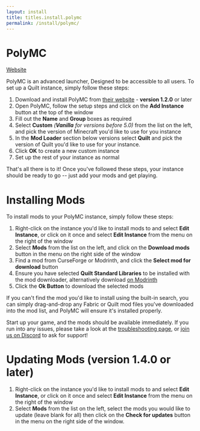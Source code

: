 ```yaml
---
layout: install
title: titles.install.polymc
permalink: /install/polymc/
---
```


<div class="heading-with-button">
   <h1>PolyMC</h1>
   <a href="https://polymc.org" class="button is-link"><span class="icon"><i class="fas fa-globe"></i></span><span>Website</span></a>
</div>

PolyMC is an advanced launcher, Designed to be accessible to all users.
To set up a Quilt instance, simply follow these steps:

1. Download and install PolyMC from [their website](https://polymc.org) - **version 1.2.0** or later
2. Open PolyMC, follow the setup steps and click on the **Add Instance** button at the top of the window
3. Fill out the **Name** and **Group** boxes as required
4. Select **Custom** *(**Vanilla** for versions before 5.0)* from the list on the left, and pick the version of Minecraft you'd like to use for you instance
5. In the **Mod Loader** section below versions select **Quilt** and pick the version of Quilt you'd like to use for your instance.
6. Click **OK** to create a new custom instance
7. Set up the rest of your instance as normal

That's all there is to it! Once you've followed these steps, your instance should be ready to go -- just add your 
mods and get playing.

# Installing Mods

To install mods to your PolyMC instance, simply follow these steps:

1. Right-click on the instance you'd like to install mods to and select **Edit Instance**, or click on it once and select **Edit Instance** from the menu on the right of the window
2. Select **Mods** from the list on the left, and click on the **Download mods** button in the menu on the right side of the window
3. Find a mod from CurseForge or Modrinth, and click the **Select mod for download** button
4. Ensure you have selected **Quilt Standard Libraries** to be installed with the mod downloader, alternatively download [on Modrinth](https://modrinth.com/mod/qsl)
5. Click the **Ok Button** to download the selected mods


If you can't find the mod you'd like to install using the built-in search, you can simply drag-and-drop any Fabric or Quilt mod files 
you've downloaded into the mod list, and PolyMC will ensure it's installed properly.

Start up your game, and the mods should be available immediately. If you run into any issues, please take a look at the
[troubleshooting page](/usage/troubleshooting), or [join us on Discord](https://discord.quiltmc.org) to ask for support!

# Updating Mods (version 1.4.0 or later)

1. Right-click on the instance you'd like to install mods to and select **Edit Instance**, or click on it once and select **Edit Instance** from the menu on the right of the window
2. Select **Mods** from the list on the left, select the mods you would like to update (leave blank for all) then click on the **Check for updates** button in the menu on the right side of the window.

